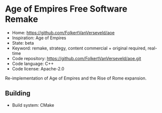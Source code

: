 # Age of Empires Free Software Remake

- Home: https://github.com/FolkertVanVerseveld/aoe
- Inspiration: Age of Empires
- State: beta
- Keyword: remake, strategy, content commercial + original required, real-time
- Code repository: https://github.com/FolkertVanVerseveld/aoe.git
- Code language: C++
- Code license: Apache-2.0

Re-implementation of Age of Empires and the Rise of Rome expansion.

## Building

- Build system: CMake
